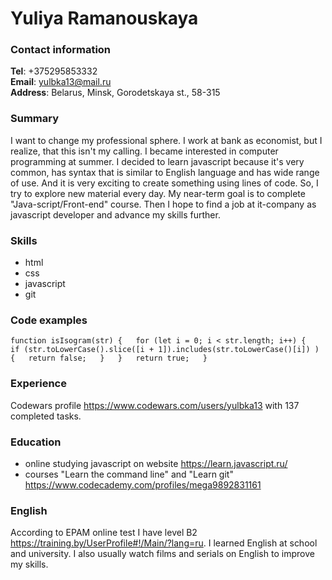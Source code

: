 # Yuliya Ramanouskaya

### Contact information  
**Tel**: +375295853332  
**Email**: yulbka13@mail.ru  
**Address**: Belarus, Minsk, Gorodetskaya st., 58-315  
### Summary  
I want to change my professional sphere. I work at bank as economist, but I realize, that this isn't my calling. I became interested in computer  programming at summer. I decided to learn javascript because it's very common, has syntax that is similar to English language and has wide range of use. And it is very exciting to create something using lines of code. So, I try to explore new material every day. My near-term goal is to complete "Java-script/Front-end" course. Then I hope to find a job at it-company as javascript developer and advance my skills further.  
### Skills  
- html
- css
- javascript
- git  
### Code examples  
`function isIsogram(str) {  
for (let i = 0; i < str.length; i++) {  
if (str.toLowerCase().slice([i + 1]).includes(str.toLowerCase()[i]) ) {  
return false;  
}  
}  
return true;  
}`  
### Experience  
Codewars profile <https://www.codewars.com/users/yulbka13> with 137 completed tasks.
### Education  
- online studying javascript on website <https://learn.javascript.ru/>
- courses "Learn the command line" and "Learn git" <https://www.codecademy.com/profiles/mega9892831161>  
### English
According to EPAM online test I have level B2 <https://training.by/UserProfile#!/Main/?lang=ru>. I learned English at school and university. I also usually watch films and serials on English to improve my skills.
